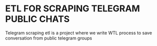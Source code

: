 # ETL FOR SCRAPING TELEGRAM PUBLIC CHATS
Telegram scraping etl is a project where we write WTL process to save conversation from public telegram groups 
